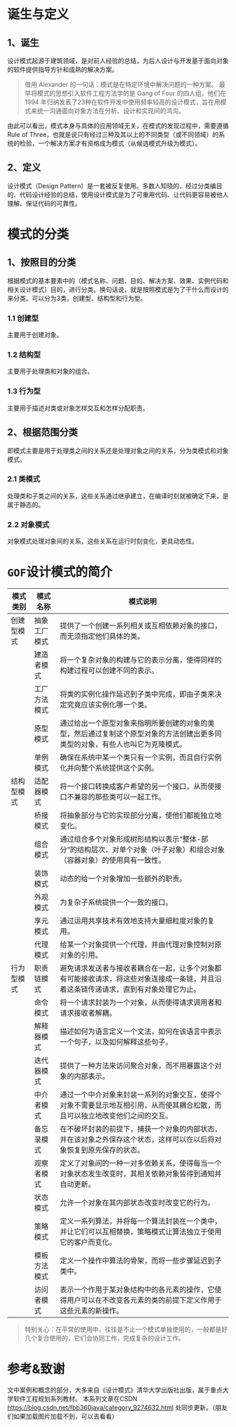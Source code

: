 # 诞生与定义

## 1、诞生

设计模式起源于建筑领域，是对前人经验的总结，为后人设计与开发基于面向对象的软件提供指导方针和成熟的解决方案。 

> 借用 Alexander 的一句话：模式是在特定环境中解决问题的一种方案。
> 最早将模式的思想引入软件工程方法学的是 Gang of Four 的四人组，他们在 1994 年归纳发表了23种在软件开发中使用频率较高的设计模式，旨在用模式来统一沟通面向对象方法在分析、设计和实现间的鸿沟。

由此可以看出，模式本身与具体的应用领域无关，在模式的发现过程中，需要遵循 Rule of Three，也就是说只有经过三种及其以上的不同类型（或不同领域）的系统的检验，一个解决方案才有资格成为模式（从候选模式升级为模式）。

## 2、定义

设计模式（Design Pattern）是一套被反复使用。多数人知晓的，经过分类编目的、代码设计经验的总结，使用设计模式是为了可重用代码、让代码更容易被他人理解、保证代码的可靠性。

# 模式的分类

## 1、按照目的分类

根据模式的基本要素中的（模式名称、问题、目的、解决方案、效果、实例代码和相关设计模式）目的，进行分类。换句话说，就是按照模式是为了干什么而设计的来分类。可以分为3类，创建型、结构型和行为型。

### 1.1 创建型

主要用于创建对象。

### 1.2 结构型

主要用于处理类和对象的组合。

### 1.3 行为型

主要用于描述对类或对象怎样交互和怎样分配职责。

## 2、根据范围分类

即模式主要是用于处理类之间的关系还是处理对象之间的关系，分为类模式和对象模式。

### 2.1 类模式

处理类和子类之间的关系，这些关系通过继承建立，在编译时刻就被确定下来，是属于静态的。

### 2.2 对象模式

对象模式处理对象间的关系，这些关系在运行时刻变化，更具动态性。

# `GOF`设计模式的简介

| 模式类别   | 模式名称     | 模式说明                                                     |
| ---------- | ------------ | ------------------------------------------------------------ |
| 创建型模式 | 抽象工厂模式 | 提供了一个创建一系列相关或互相依赖对象的接口，而无须指定他们具体的类。 |
|            | 建造者模式   | 将一个复杂对象的构建与它的表示分离，使得同样的构建过程可以创建不同的表示。 |
|            | 工厂方法模式 | 将类的实例化操作延迟到子类中完成，即由子类来决定究竟应该实例化哪一个类。 |
|            | 原型模式     | 通过给出一个原型对象来指明所要创建的对象的类型，然后通过复制这个原型对象的方法创建出更多同类型的对象，有些人也叫它为克隆模式。 |
|            | 单例模式     | 确保在系统中某一个类只有一个实例，而且自行实例化并向整个系统提供这个实例。 |
| 结构型模式 | 适配器模式   | 将一个接口转换成客户希望的另一个接口，从而使接口不兼容的那些类可以一起工作。 |
|            | 桥接模式     | 将抽象部分与它的实现部分分离，使他们都能独立地变化。         |
|            | 组合模式     | 通过组合多个对象形成树形结构以表示“整体-部分”的结构层次，对单个对象（叶子对象）和组合对象（容器对象）的使用具有一致性。 |
|            | 装饰模式     | 动态的给一个对象增加一些额外的职责。                         |
|            | 外观模式     | 为复杂子系统提供一个一致的接口。                             |
|            | 享元模式     | 通过运用共享技术有效地支持大量细粒度对象的复用。             |
|            | 代理模式     | 给某一个对象提供一个代理，并由代理对象控制对原对象的引用。   |
| 行为型模式 | 职责链模式   | 避免请求发送者与接收者耦合在一起，让多个对象都有可能接收请求，将这些对象连接成一条链，并且沿着这条链传递请求，直到有对象处理它为止。 |
|            | 命令模式     | 将一个请求封装为一个对象，从而使得请求调用者和请求接收者解耦。 |
|            | 解释器模式   | 描述如何为语言定义一个文法，如何在该语言中表示一个句子，以及如何解释这些句子。 |
|            | 迭代器模式   | 提供了一种方法来访问聚合对象，而不用暴露这个对象的内部表示。 |
|            | 中介者模式   | 通过一个中介对象来封装一系列的对象交互，使得个对象不需要显示地互相引用，从而使其耦合松散，而且可以独立地改变他们之间的交互。 |
|            | 备忘录模式   | 在不破坏封装的前提下，捕获一个对象的内部状态，并在该对象之外保存这个状态，这样可以在以后将对象恢复到原先保存的状态。 |
|            | 观察者模式   | 定义了对象间的一种一对多依赖关系，使得每当一个对象状态发生改变时，其相关依赖对象皆得到通知并自动更新。 |
|            | 状态模式     | 允许一个对象在其内部状态改变时改变它的行为。                 |
|            | 策略模式     | 定义一系列算法，并将每一个算法封装在一个类中，并让它们可以互相替换，策略模式让算法独立于使用它的客户而变化。 |
|            | 模板方法模式 | 定义一个操作中算法的骨架，而将一些步骤延迟到子类中。         |
|            | 访问者模式   | 表示一个作用于某对象结构中的各元素的操作，它使得用户可以在不改变各元素的类的前提下定义作用于这些元素的新操作。 |

> 特别关心：在平常的使用中，往往是不止一个模式单独使用的，一般都是好几个复合使用的，它们会协同工作，完成复杂的设计工作。

# 参考&致谢

文中案例和概念的部分，大多来自《设计模式》清华大学出版社出版，属于重点大学软件工程规划系列教材。
本系列文章在CSDN https://blog.csdn.net/fbb360java/category_9274632.html 处同步更新。（朋友们如果加载图片加载不到，可以去看看）
